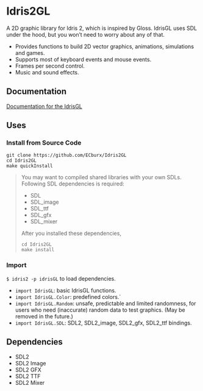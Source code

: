 # Idris2GL

A 2D graphic library for Idris 2, which is inspired by Gloss. IdrisGL uses SDL under the hood, but you won’t need to worry about any of that.

- Provides functions to build 2D vector graphics, animations, simulations and games.
- Supports most of keyboard events and mouse events.
- Frames per second control.
- Music and sound effects.

## Documentation

[Documentation for the IdrisGL](https://idrisgl.readthedocs.io/)

## Uses

### Install from Source Code

```
git clone https://github.com/ECburx/Idris2GL
cd Idris2GL
make quickInstall
```

> You may want to compiled shared libraries with your own SDLs. Following SDL dependencies is required:
> 
> - SDL
> - SDL_image
> - SDL_ttf
> - SDL_gfx
> - SDL_mixer
> 
> After you installed these dependencies,
> 
> ```
> cd Idris2GL
> make install
> ```

### Import

`$ idris2 -p idrisGL` to load dependencies.

- `import IdrisGL`: basic IdrisGL functions.
- `import IdrisGL.Color`: predefined colors.`
- `import IdrisGL.Random`: unsafe, predictable and limited randomness, for users who need (inaccurate) random data to test graphics. (May be removed in the future.)
- `import IdrisGL.SDL`: SDL2, SDL2_image, SDL2_gfx, SDL2_ttf bindings.

## Dependencies

- SDL2
- SDL2 Image
- SDL2 GFX
- SDL2 TTF
- SDL2 Mixer
